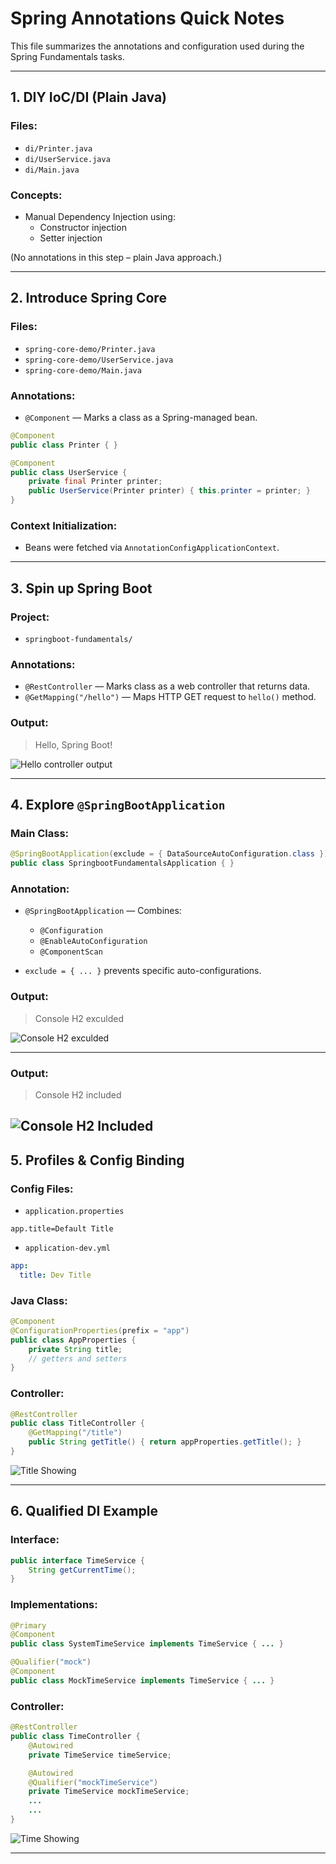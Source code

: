 # Spring Annotations Quick Notes

This file summarizes the annotations and configuration used during the Spring Fundamentals tasks.

---

## 1. DIY IoC/DI (Plain Java)

### Files:

- `di/Printer.java`
- `di/UserService.java`
- `di/Main.java`

### Concepts:

- Manual Dependency Injection using:
  - Constructor injection
  - Setter injection

(No annotations in this step – plain Java approach.)

---

## 2. Introduce Spring Core

### Files:

- `spring-core-demo/Printer.java`
- `spring-core-demo/UserService.java`
- `spring-core-demo/Main.java`

### Annotations:

- `@Component` — Marks a class as a Spring-managed bean.

```java
@Component
public class Printer { }

@Component
public class UserService {
    private final Printer printer;
    public UserService(Printer printer) { this.printer = printer; }
}
```

### Context Initialization:

- Beans were fetched via `AnnotationConfigApplicationContext`.

---

## 3. Spin up Spring Boot

### Project:

- `springboot-fundamentals/`

### Annotations:

- `@RestController` — Marks class as a web controller that returns data.
- `@GetMapping("/hello")` — Maps HTTP GET request to `hello()` method.

### Output:

> Hello, Spring Boot!

![Hello controller output](GreetingsEndpoint.png)


---

## 4. Explore `@SpringBootApplication`

### Main Class:

```java
@SpringBootApplication(exclude = { DataSourceAutoConfiguration.class })
public class SpringbootFundamentalsApplication { }
```

### Annotation:

- `@SpringBootApplication` — Combines:

  - `@Configuration`
  - `@EnableAutoConfiguration`
  - `@ComponentScan`

- `exclude = { ... }` prevents specific auto-configurations.
  
### Output:

> Console H2 exculded

![Console H2 exculded](H2-Excluded.png)

---
### Output:

> Console H2 included

![Console H2 Included](H2-Included.png)
---

## 5. Profiles & Config Binding

### Config Files:

- `application.properties`

```properties
app.title=Default Title
```

- `application-dev.yml`

```yaml
app:
  title: Dev Title
```

### Java Class:

```java
@Component
@ConfigurationProperties(prefix = "app")
public class AppProperties {
    private String title;
    // getters and setters
}
```

### Controller:

```java
@RestController
public class TitleController {
    @GetMapping("/title")
    public String getTitle() { return appProperties.getTitle(); }
}
```

![Title Showing](TitleEndpoint.png)

---

## 6. Qualified DI Example

### Interface:

```java
public interface TimeService {
    String getCurrentTime();
}
```

### Implementations:

```java
@Primary
@Component
public class SystemTimeService implements TimeService { ... }

@Qualifier("mock")
@Component
public class MockTimeService implements TimeService { ... }
```

### Controller:

```java
@RestController
public class TimeController {
    @Autowired
    private TimeService timeService;

    @Autowired
    @Qualifier("mockTimeService")
    private TimeService mockTimeService;
    ...
    ...
}
```

![Time Showing](TimeEndpoint.png)

---


